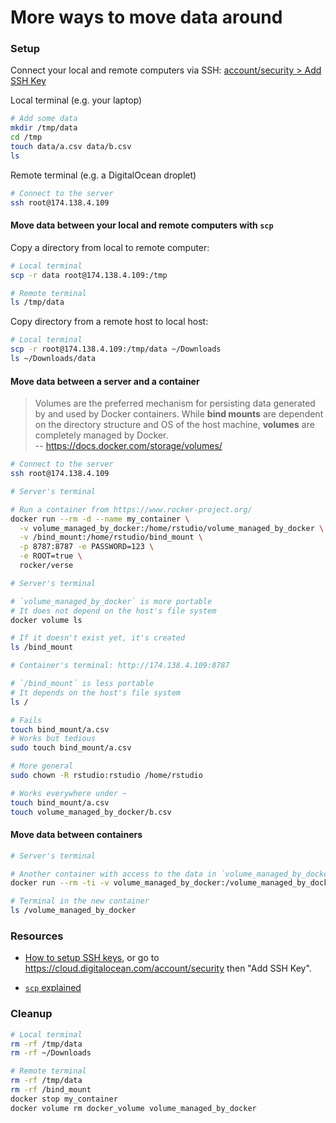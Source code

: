 # More ways to move data around

### Setup

Connect your local and remote computers via SSH: [account/security > Add SSH Key](https://cloud.digitalocean.com/account/security)

Local terminal (e.g. your laptop)

```bash
# Add some data
mkdir /tmp/data
cd /tmp
touch data/a.csv data/b.csv
ls
```

Remote terminal (e.g. a DigitalOcean droplet)

```bash
# Connect to the server
ssh root@174.138.4.109
```

#### Move data between your local and remote computers with `scp`

Copy a directory from local to remote computer:

```bash
# Local terminal
scp -r data root@174.138.4.109:/tmp
```

```bash
# Remote terminal
ls /tmp/data
```

Copy directory from a remote host to local host:

```bash
# Local terminal
scp -r root@174.138.4.109:/tmp/data ~/Downloads
ls ~/Downloads/data
```


#### Move data between a server and a container

> Volumes are the preferred mechanism for persisting data generated by and used
by Docker containers. While **bind mounts** are dependent on the directory
structure and OS of the host machine, **volumes** are completely managed by
Docker.  
-- https://docs.docker.com/storage/volumes/

```bash
# Connect to the server
ssh root@174.138.4.109
```

```bash
# Server's terminal

# Run a container from https://www.rocker-project.org/
docker run --rm -d --name my_container \
  -v volume_managed_by_docker:/home/rstudio/volume_managed_by_docker \
  -v /bind_mount:/home/rstudio/bind_mount \
  -p 8787:8787 -e PASSWORD=123 \
  -e ROOT=true \
  rocker/verse
```

```bash
# Server's terminal

# `volume_managed_by_docker` is more portable
# It does not depend on the host's file system
docker volume ls

# If it doesn't exist yet, it's created
ls /bind_mount
```

```bash
# Container's terminal: http://174.138.4.109:8787

# `/bind_mount` is less portable
# It depends on the host's file system
ls /

# Fails
touch bind_mount/a.csv
# Works but tedious
sudo touch bind_mount/a.csv

# More general
sudo chown -R rstudio:rstudio /home/rstudio

# Works everywhere under ~
touch bind_mount/a.csv
touch volume_managed_by_docker/b.csv
```

#### Move data between containers

```bash
# Server's terminal

# Another container with access to the data in `volume_managed_by_docker`
docker run --rm -ti -v volume_managed_by_docker:/volume_managed_by_docker bash

# Terminal in the new container
ls /volume_managed_by_docker
```

### Resources

* [How to setup SSH keys](https://www.digitalocean.com/community/tutorial_collections/how-to-set-up-ssh-keys), or go to <https://cloud.digitalocean.com/account/security> then "Add SSH Key".

* [`scp` explained](https://phoenixnap.com/kb/linux-scp-command)

### Cleanup

```bash
# Local terminal
rm -rf /tmp/data
rm -rf ~/Downloads
```

```bash
# Remote terminal
rm -rf /tmp/data
rm -rf /bind_mount
docker stop my_container
docker volume rm docker_volume volume_managed_by_docker
```
